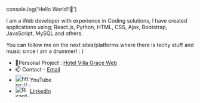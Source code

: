 console.log('Hello World!!👋')
 

I am a Web developer with experience in Coding solutions, I have created applications using; React.js, Python, HTML, CSS, Ajax, Bootstrap, JavaScript, MySQL and others. 

You can follow me on the next sites/platforms where there is techy stuff and music since I am a drummer! : )
<ul> 
<li> 👷Personal Project : <a href="https://rickpatinor.wixsite.com/hotelvillagrace">Hotel Villa Grace Web</a></li> 
 <li> 📫 Contact - <a href="rickpatinor@gmail.com">Email</a>  </li> 
<li> <img align="center" src="https://raw.githubusercontent.com/rahuldkjain/github-profile-readme-generator/master/src/images/icons/Social/youtube.svg" alt="https://www.youtube.com/channel/UCvx1L_--KHipWktvCwQAo7g" height="30" width="40" style="max-width: 100%;">YouTube</a></li>
<li><a href="https://www.linkedin.com/in/ricardopatino1/" rel="nofollow"><img align="center" src="https://raw.githubusercontent.com/rahuldkjain/github-profile-readme-generator/master/src/images/icons/Social/linked-in-alt.svg" alt="Ricardo-Patino" height="30" width="40" style="max-width: 100%;">LinkedIn</a></li> 
</ul>
<!--
**Ricardo-Patino/Ricardo-Patino** is a ✨ _special_ ✨ repository because its `README.md` (this file) appears on your GitHub profile.

Here are some ideas to get you started:

- 🔭 I’m currently working on ...
- 🌱 I’m currently learning ...
- 👯 I’m looking to collaborate on ...
- 🤔 I’m looking for help with ...
- 💬 Ask me about ...
- ...
- 😄 Pronouns: ...
- ⚡ Fun fact: ...
-->
